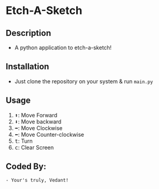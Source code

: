 # Etch-A-Sketch

## Description

- A python application to etch-a-sketch!

## Installation

- Just clone the repository on your system & run `main.py`

## Usage
1. <kbd>⬆️</kbd>: Move Forward
2. <kbd>⬇️</kbd>: Move backward
3. <kbd>➡️</kbd>: Move Clockwise
4. <kbd>⬅️</kbd>: Move Counter-clockwise
5. <kbd>t</kbd>: Turn
6. <kbd>c</kbd>: Clear Screen

## Coded By:
    - Your's truly, Vedant!
